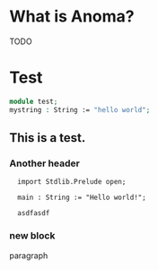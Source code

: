 # What is Anoma?

TODO

# Test

```agda
module test;
mystring : String := "hello world";
```

## This is a test.

### Another header

```juvix
  import Stdlib.Prelude open;
  
  main : String := "Hello world!";
  
  asdfasdf
```

### new block

paragraph

